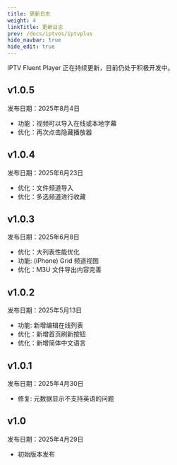 ```yaml
---
title: 更新日志
weight: 4
linkTitle: 更新日志
prev: /docs/iptvos/iptvplus
hide_navbar: true
hide_edit: true
---
```


IPTV Fluent Player 正在持续更新，目前仍处于积极开发中。

## v1.0.5

发布日期：2025年8月4日

- 功能：视频可以导入在线或本地字幕
- 优化：再次点击隐藏播放器

## v1.0.4

发布日期：2025年6月23日

- 优化：文件频道导入
- 优化：多选频道进行收藏

## v1.0.3

发布日期：2025年6月8日

- 优化：大列表性能优化
- 功能: (iPhone) Grid 频道视图
- 优化：M3U 文件导出内容完善

## v1.0.2

发布日期：2025年5月13日

- 功能: 新增编辑在线列表
- 优化：新增首页刷新按钮
- 优化：新增简体中文语言

## v1.0.1

发布日期：2025年4月30日

- 修复: 元数据显示不支持英语的问题

## v1.0

发布日期：2025年4月29日

- 初始版本发布
